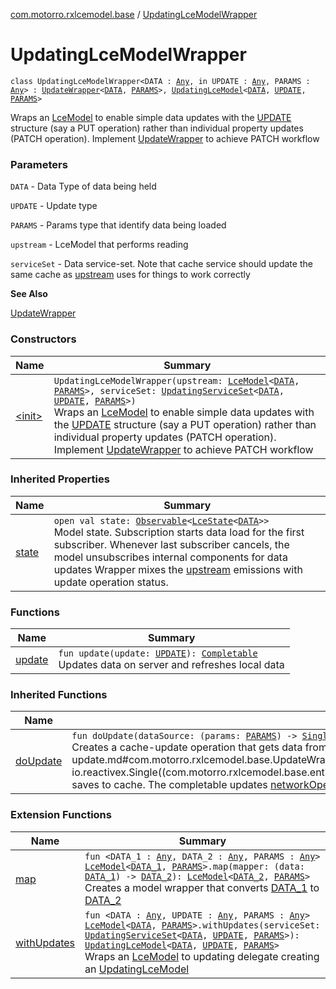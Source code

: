 [com.motorro.rxlcemodel.base](../index.md) / [UpdatingLceModelWrapper](./index.md)

# UpdatingLceModelWrapper

`class UpdatingLceModelWrapper<DATA : `[`Any`](https://kotlinlang.org/api/latest/jvm/stdlib/kotlin/-any/index.html)`, in UPDATE : `[`Any`](https://kotlinlang.org/api/latest/jvm/stdlib/kotlin/-any/index.html)`, PARAMS : `[`Any`](https://kotlinlang.org/api/latest/jvm/stdlib/kotlin/-any/index.html)`> : `[`UpdateWrapper`](../-update-wrapper/index.md)`<`[`DATA`](index.md#DATA)`, `[`PARAMS`](index.md#PARAMS)`>, `[`UpdatingLceModel`](../-updating-lce-model/index.md)`<`[`DATA`](index.md#DATA)`, `[`UPDATE`](index.md#UPDATE)`, `[`PARAMS`](index.md#PARAMS)`>`

Wraps an [LceModel](../-lce-model/index.md) to enable simple data updates with the [UPDATE](index.md#UPDATE) structure
(say a PUT operation) rather than individual property updates (PATCH operation).
Implement [UpdateWrapper](../-update-wrapper/index.md) to achieve PATCH workflow

### Parameters

`DATA` - Data Type of data being held

`UPDATE` - Update type

`PARAMS` - Params type that identify data being loaded

`upstream` - LceModel that performs reading

`serviceSet` - Data service-set. Note that cache service should update the
same cache as [upstream](#) uses for things to work correctly

**See Also**

[UpdateWrapper](../-update-wrapper/index.md)

### Constructors

| Name | Summary |
|---|---|
| [&lt;init&gt;](-init-.md) | `UpdatingLceModelWrapper(upstream: `[`LceModel`](../-lce-model/index.md)`<`[`DATA`](index.md#DATA)`, `[`PARAMS`](index.md#PARAMS)`>, serviceSet: `[`UpdatingServiceSet`](../../com.motorro.rxlcemodel.base.service/-updating-service-set/index.md)`<`[`DATA`](index.md#DATA)`, `[`UPDATE`](index.md#UPDATE)`, `[`PARAMS`](index.md#PARAMS)`>)`<br>Wraps an [LceModel](../-lce-model/index.md) to enable simple data updates with the [UPDATE](index.md#UPDATE) structure (say a PUT operation) rather than individual property updates (PATCH operation). Implement [UpdateWrapper](../-update-wrapper/index.md) to achieve PATCH workflow |

### Inherited Properties

| Name | Summary |
|---|---|
| [state](../-update-wrapper/state.md) | `open val state: `[`Observable`](http://reactivex.io/RxJava/2.x/javadoc/io/reactivex/Observable.html)`<`[`LceState`](../-lce-state/index.md)`<`[`DATA`](../-update-wrapper/index.md#DATA)`>>`<br>Model state. Subscription starts data load for the first subscriber. Whenever last subscriber cancels, the model unsubscribes internal components for data updates Wrapper mixes the [upstream](#) emissions with update operation status. |

### Functions

| Name | Summary |
|---|---|
| [update](update.md) | `fun update(update: `[`UPDATE`](index.md#UPDATE)`): `[`Completable`](http://reactivex.io/RxJava/2.x/javadoc/io/reactivex/Completable.html)<br>Updates data on server and refreshes local data |

### Inherited Functions

| Name | Summary |
|---|---|
| [doUpdate](../-update-wrapper/do-update.md) | `fun doUpdate(dataSource: (params: `[`PARAMS`](../-update-wrapper/index.md#PARAMS)`) -> `[`Single`](http://reactivex.io/RxJava/2.x/javadoc/io/reactivex/Single.html)`<out `[`Entity`](../../com.motorro.rxlcemodel.base.entity/-entity/index.md)`<`[`DATA`](../-update-wrapper/index.md#DATA)`>>): `[`Completable`](http://reactivex.io/RxJava/2.x/javadoc/io/reactivex/Completable.html)<br>Creates a cache-update operation that gets data from [dataSource](../-update-wrapper/do-update.md#com.motorro.rxlcemodel.base.UpdateWrapper$doUpdate(kotlin.Function1((com.motorro.rxlcemodel.base.UpdateWrapper.PARAMS, io.reactivex.Single((com.motorro.rxlcemodel.base.entity.Entity((com.motorro.rxlcemodel.base.UpdateWrapper.DATA)))))))/dataSource) and saves to cache. The completable updates [networkOperationState](#) to mix state to original [upstream](#) |

### Extension Functions

| Name | Summary |
|---|---|
| [map](../map.md) | `fun <DATA_1 : `[`Any`](https://kotlinlang.org/api/latest/jvm/stdlib/kotlin/-any/index.html)`, DATA_2 : `[`Any`](https://kotlinlang.org/api/latest/jvm/stdlib/kotlin/-any/index.html)`, PARAMS : `[`Any`](https://kotlinlang.org/api/latest/jvm/stdlib/kotlin/-any/index.html)`> `[`LceModel`](../-lce-model/index.md)`<`[`DATA_1`](../map.md#DATA_1)`, `[`PARAMS`](../map.md#PARAMS)`>.map(mapper: (data: `[`DATA_1`](../map.md#DATA_1)`) -> `[`DATA_2`](../map.md#DATA_2)`): `[`LceModel`](../-lce-model/index.md)`<`[`DATA_2`](../map.md#DATA_2)`, `[`PARAMS`](../map.md#PARAMS)`>`<br>Creates a model wrapper that converts [DATA_1](../map.md#DATA_1) to [DATA_2](../map.md#DATA_2) |
| [withUpdates](../with-updates.md) | `fun <DATA : `[`Any`](https://kotlinlang.org/api/latest/jvm/stdlib/kotlin/-any/index.html)`, UPDATE : `[`Any`](https://kotlinlang.org/api/latest/jvm/stdlib/kotlin/-any/index.html)`, PARAMS : `[`Any`](https://kotlinlang.org/api/latest/jvm/stdlib/kotlin/-any/index.html)`> `[`LceModel`](../-lce-model/index.md)`<`[`DATA`](../with-updates.md#DATA)`, `[`PARAMS`](../with-updates.md#PARAMS)`>.withUpdates(serviceSet: `[`UpdatingServiceSet`](../../com.motorro.rxlcemodel.base.service/-updating-service-set/index.md)`<`[`DATA`](../with-updates.md#DATA)`, `[`UPDATE`](../with-updates.md#UPDATE)`, `[`PARAMS`](../with-updates.md#PARAMS)`>): `[`UpdatingLceModel`](../-updating-lce-model/index.md)`<`[`DATA`](../with-updates.md#DATA)`, `[`UPDATE`](../with-updates.md#UPDATE)`, `[`PARAMS`](../with-updates.md#PARAMS)`>`<br>Wraps an [LceModel](../-lce-model/index.md) to updating delegate creating an [UpdatingLceModel](../-updating-lce-model/index.md) |
